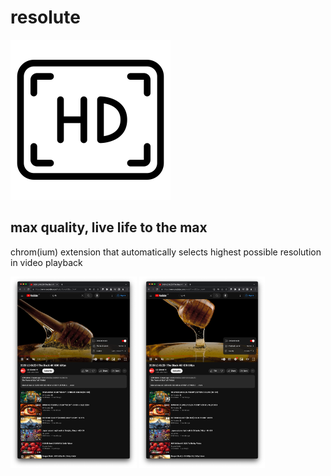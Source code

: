 # resolute

<img title="hd" alt="hd" height="256" width="256" src="resolute.png">

## max quality, live life to the max

chrom(ium) extension that automatically selects highest possible resolution in video playback

<p>
  <img title="youtube-1" alt="youtube-1" width="40%" src="screenshots/youtube_1.png">
  <img title="youtube-2" alt="youtube-2" width="40%" src="screenshots/youtube_2.png">
</p>
